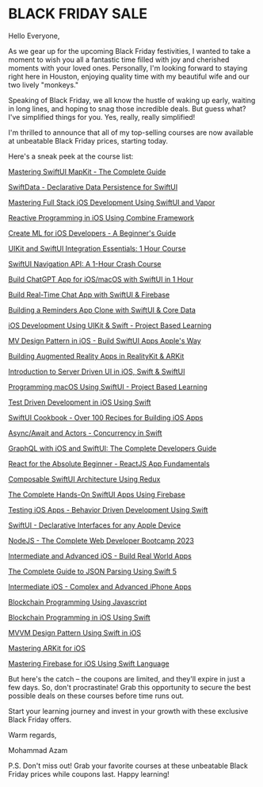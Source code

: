 # BLACK FRIDAY SALE 

Hello Everyone,

As we gear up for the upcoming Black Friday festivities, I wanted to take a moment to wish you all a fantastic time filled with joy and cherished moments with your loved ones. Personally, I'm looking forward to staying right here in Houston, enjoying quality time with my beautiful wife and our two lively "monkeys."

Speaking of Black Friday, we all know the hustle of waking up early, waiting in long lines, and hoping to snag those incredible deals. But guess what? I've simplified things for you. Yes, really, really simplified!

I'm thrilled to announce that all of my top-selling courses are now available at unbeatable Black Friday prices, starting today.

Here's a sneak peek at the course list:

[Mastering SwiftUI MapKit - The Complete Guide](https://www.udemy.com/course/mastering-swiftui-mapkit-the-complete-guide/?couponCode=EARLYBLFRI23)

[SwiftData - Declarative Data Persistence for SwiftUI](https://www.udemy.com/course/swiftdata-declarative-data-persistence-for-swiftui/?couponCode=EARLYBLFRI23)

[Mastering Full Stack iOS Development Using SwiftUI and Vapor](	https://www.udemy.com/course/full-stack-ios-development-using-swiftui-and-vapor/?couponCode=EARLYBLFRI23)

[Reactive Programming in iOS Using Combine Framework](https://www.udemy.com/course/reactive-programming-in-ios-using-combine-framework/?couponCode=EARLYBLFRI23)

[Create ML for iOS Developers - A Beginner's Guide](https://www.udemy.com/course/create-ml-for-ios-developers-a-beginners-guide/?couponCode=EARLYBLFRI23)

[UIKit and SwiftUI Integration Essentials: 1 Hour Course](https://www.udemy.com/course/uikit-and-swiftui-integration-essentials-1-hour-course/?couponCode=EARLYBLFRI23)

[SwiftUI Navigation API: A 1-Hour Crash Course](https://www.udemy.com/course/swiftui-navigation-api-a-1-hour-crash-course/?couponCode=EARLYBLFRI23)

[Build ChatGPT App for iOS/macOS with SwiftUI in 1 Hour](https://www.udemy.com/course/build-intelligent-apps-for-macos-and-ios-with-chatgpt/?couponCode=EARLYBLFRI23)

[Build Real-Time Chat App with SwiftUI & Firebase](https://www.udemy.com/course/build-real-time-chat-app-with-swiftui-firebase/?couponCode=EARLYBLFRI23)

[Building a Reminders App Clone with SwiftUI & Core Data](https://www.udemy.com/course/building-a-reminders-app-clone-with-swiftui-core-data/?couponCode=EARLYBLFRI23)

[iOS Development Using UIKit & Swift - Project Based Learning](	https://www.udemy.com/course/ios-development-using-uikit-swift-project-based-learning/?couponCode=EARLYBLFRI23)

[MV Design Pattern in iOS - Build SwiftUI Apps Apple's Way](https://www.udemy.com/course/mv-design-pattern-in-ios-for-swiftui/?couponCode=EARLYBLFRI23)

[Building Augmented Reality Apps in RealityKit & ARKit](https://www.udemy.com/course/building-augmented-reality-apps-in-realitykit-arkit/?couponCode=EARLYBLFRI23)

[Introduction to Server Driven UI in iOS, Swift & SwiftUI](https://www.udemy.com/course/introduction-to-server-driven-ui-in-ios-swift-swiftui/?couponCode=EARLYBLFRI23)

[Programming macOS Using SwiftUI - Project Based Learning](https://www.udemy.com/course/programming-macos-using-swiftui-project-based-learning/?couponCode=EARLYBLFRI23)

[Test Driven Development in iOS Using Swift](https://www.udemy.com/course/test-driven-development-in-ios-using-swift/?couponCode=EARLYBLFRI23)

[SwiftUI Cookbook - Over 100 Recipes for Building iOS Apps](https://www.udemy.com/course/swiftui-cookbook-over-100-recipes-for-building-ios-apps/?couponCode=EARLYBLFRI23)

[Async/Await and Actors - Concurrency in Swift](https://www.udemy.com/course/asyncawait-and-actors-concurrency-in-swift/?couponCode=EARLYBLFRI23)

[GraphQL with iOS and SwiftUI: The Complete Developers Guide](	https://www.udemy.com/course/graphql-in-ios-using-swift/?couponCode=EARLYBLFRI23)

[React for the Absolute Beginner - ReactJS App Fundamentals](	https://www.udemy.com/course/react-for-the-absolute-beginner-reactjs-app-fundamentals/?couponCode=EARLYBLFRI23)

[Composable SwiftUI Architecture Using Redux](https://www.udemy.com/course/composable-swiftui-architecture-using-redux/?couponCode=EARLYBLFRI23)

[The Complete Hands-On SwiftUI Apps Using Firebase](https://www.udemy.com/course/the-complete-hands-on-swiftui-apps-using-firebase/?couponCode=EARLYBLFRI23)

[Testing iOS Apps - Behavior Driven Development Using Swift](	https://www.udemy.com/course/testing-ios-apps-behavior-driven-development-using-swift/?couponCode=EARLYBLFRI23)

[SwiftUI - Declarative Interfaces for any Apple Device](https://www.udemy.com/course/swiftui-declarative-interfaces-for-any-apple-device/?couponCode=EARLYBLFRI23)

[NodeJS - The Complete Web Developer Bootcamp 2023](https://www.udemy.com/course/nodejs-complete-guide-to-building-data-driven-applications/?couponCode=EARLYBLFRI23)

[Intermediate and Advanced iOS - Build Real World Apps](https://www.udemy.com/course/building-real-world-ios-apps-using-swift/?couponCode=EARLYBLFRI23)

[The Complete Guide to JSON Parsing Using Swift 5](https://www.udemy.com/course/ultimate-guide-to-json-parsing-with-swift/?couponCode=EARLYBLFRI23)

[Intermediate iOS - Complex and Advanced iPhone Apps](https://www.udemy.com/course/intermediate-ios-11-complex-and-advanced-iphone-apps/?couponCode=EARLYBLFRI23)

[Blockchain Programming Using Javascript](https://www.udemy.com/course/blockchain-programming-using-javascript/?couponCode=EARLYBLFRI23)

[Blockchain Programming in iOS Using Swift](https://www.udemy.com/course/blockchain-programming-in-ios-using-swift/?couponCode=EARLYBLFRI23)

[MVVM Design Pattern Using Swift in iOS](https://www.udemy.com/course/mastering-mvvm-for-ios/?couponCode=EARLYBLFRI23)

[Mastering ARKit for iOS](https://www.udemy.com/course/mastering-arkit-for-ios-using-swift/?couponCode=EARLYBLFRI23)

[Mastering Firebase for iOS Using Swift Language](https://www.udemy.com/course/practical-firebase-for-ios-using-swift/?couponCode=EARLYBLFRI23)


But here's the catch – the coupons are limited, and they'll expire in just a few days. So, don't procrastinate! Grab this opportunity to secure the best possible deals on these courses before time runs out.

Start your learning journey and invest in your growth with these exclusive Black Friday offers.

Warm regards,

Mohammad Azam

P.S. Don't miss out! Grab your favorite courses at these unbeatable Black Friday prices while coupons last. Happy learning!
